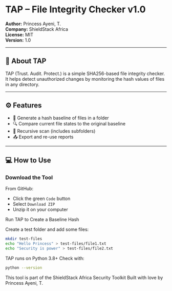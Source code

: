 # TAP – File Integrity Checker v1.0

**Author:** Princess Ayeni, T.  
**Company:** ShieldStack Africa  
**License:** MIT  
**Version:** 1.0  

---

## 🔐 About TAP

TAP (Trust. Audit. Protect.) is a simple SHA256-based file integrity checker.  
It helps detect unauthorized changes by monitoring the hash values of files in any directory.

---

## ⚙️ Features

- 🧾 Generate a hash baseline of files in a folder
- 🔍 Compare current file states to the original baseline
- 📁 Recursive scan (includes subfolders)
- 📤 Export and re-use reports

---

## 💻 How to Use
###  Download the Tool

From GitHub:

- Click the green `Code` button
- Select `Download ZIP`
- Unzip it on your computer


Run TAP to Create a Baseline Hash

Create a test folder and add some files:
```bash
mkdir test-files
echo "Hello Princess" > test-files/file1.txt
echo "Security is power" > test-files/file2.txt
```
TAP runs on Python 3.8+
Check with:
```bash
python --version
```
This tool is part of the ShieldStack Africa Security Toolkit
Built with love by Princess Ayeni, T.

